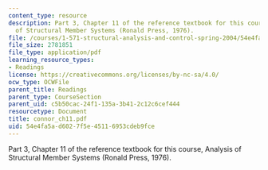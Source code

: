 ```yaml
---
content_type: resource
description: Part 3, Chapter 11 of the reference textbook for this course, Analysis
  of Structural Member Systems (Ronald Press, 1976).
file: /courses/1-571-structural-analysis-and-control-spring-2004/54e4fa5ad6027f5e45116953cdeb9fce_connor_ch11.pdf
file_size: 2781851
file_type: application/pdf
learning_resource_types:
- Readings
license: https://creativecommons.org/licenses/by-nc-sa/4.0/
ocw_type: OCWFile
parent_title: Readings
parent_type: CourseSection
parent_uid: c5b50cac-24f1-135a-3b41-2c12c6cef444
resourcetype: Document
title: connor_ch11.pdf
uid: 54e4fa5a-d602-7f5e-4511-6953cdeb9fce
---
```

Part 3, Chapter 11 of the reference textbook for this course, Analysis of Structural Member Systems (Ronald Press, 1976).